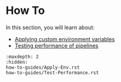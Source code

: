# How To

In this section, you will learn about:

* [Applying custom environment variables](Apply-Env.rst)
* [Testing performance of pipelines](Test-Performance.rst) 

```{toctree}
:maxdepth: 2
:hidden:
how-to-guides/Apply-Env.rst
how-to-guides/Test-Performance.rst
```
   
   